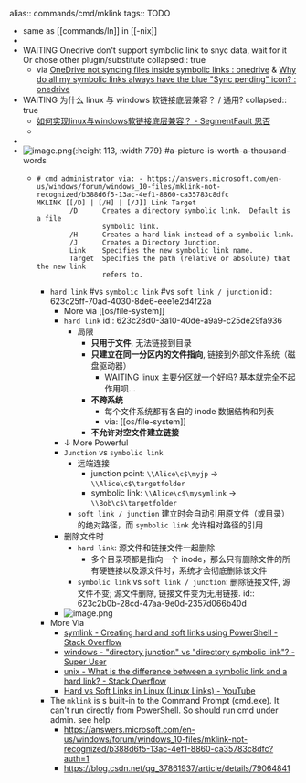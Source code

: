 alias:: commands/cmd/mklink
tags:: TODO
  - same as [[commands/ln]] in [[-nix]]
-
- WAITING Onedrive don't support symbolic link to snyc data, wait for it Or chose other plugin/substitute
  collapsed:: true
  - via [OneDrive not syncing files inside symbolic links : onedrive](https://www.reddit.com/r/onedrive/comments/amq38m/onedrive_not_syncing_files_inside_symbolic_links/) & [Why do all my symbolic links always have the blue "Sync pending" icon? : onedrive](https://www.reddit.com/r/onedrive/comments/k82lav/why_do_all_my_symbolic_links_always_have_the_blue/)
- WAITING 为什么 linux 与 windows 软链接底层兼容？ / 通用?
  collapsed:: true
  - [如何实现linux与windows软链接底层兼容？ - SegmentFault 思否](https://segmentfault.com/q/1010000007544629)
  -
-
- ![image.png](../assets/command/image_1648108822570_0.png){:height 113, :width 779} #a-picture-is-worth-a-thousand-words
  - ```shell
    # cmd administrator via: - https://answers.microsoft.com/en-us/windows/forum/windows_10-files/mklink-not-recognized/b388d6f5-13ac-4ef1-8860-ca35783c8dfc
    MKLINK [[/D] | [/H] | [/J]] Link Target
            /D      Creates a directory symbolic link.  Default is a file
                    symbolic link.
            /H      Creates a hard link instead of a symbolic link.
            /J      Creates a Directory Junction.
            Link    Specifies the new symbolic link name.
            Target  Specifies the path (relative or absolute) that the new link
                    refers to.
    ```
    - `hard link` #vs `symbolic link` #vs `soft link / junction`
      id:: 623c25ff-70ad-4030-8de6-eee1e2d4f22a
      - More via [[os/file-system]]
      - `hard link`
        id:: 623c28d0-3a10-40de-a9a9-c25de29fa936
        - 局限
          - **只用于文件**, 无法链接到目录
          - **只建立在同一分区内的文件指向**, 链接到外部文件系统（磁盘驱动器）
            - WAITING linux 主要分区就一个好吗? 基本就完全不起作用呗...
          - **不跨系统**
            - 每个文件系统都有各自的 inode 数据结构和列表
            - via: [[os/file-system]]
          - **不允许对空文件建立链接**
      - ↓ More Powerful
      - `Junction` vs `symbolic link`
        - 远端连接
          - junction point: `\\Alice\c$\myjp` -> `\\Alice\c$\targetfolder`
          - symbolic link: `\\Alice\c$\mysymlink` -> `\\Bob\c$\targetfolder`
        - `soft link / junction` 建立时会自动引用原文件（或目录）的绝对路径，而 `symbolic link` 允许相对路径的引用
      - 删除文件时
        - `hard link`: 源文件和链接文件一起删除
          - 多个目录项都是指向一个 inode，那么只有删除文件的所有硬链接以及源文件时，系统才会彻底删除该文件
        - `symbolic link` vs `soft link / junction`: 删除链接文件, 源文件不变; 源文件删除, 链接文件变为无用链接.
          id:: 623c2b0b-28cd-47aa-9e0d-2357d066b40d
      - ![image.png](../assets/command/image_1668418659313_0.png)
    - More Via
      - [symlink - Creating hard and soft links using PowerShell - Stack Overflow](https://stackoverflow.com/questions/894430/creating-hard-and-soft-links-using-powershell)
      - [windows - "directory junction" vs "directory symbolic link"? - Super User](https://superuser.com/questions/343074/directory-junction-vs-directory-symbolic-link)
      - [unix - What is the difference between a symbolic link and a hard link? - Stack Overflow](https://stackoverflow.com/questions/185899/what-is-the-difference-between-a-symbolic-link-and-a-hard-link)
      - [Hard vs Soft Links in Linux (Linux Links) - YouTube](https://www.youtube.com/watch?v=4-vye3QFTFo)
    - The `mklink` is s built-in to the Command Prompt (cmd.exe). It can't run directly from PowerShell. So should run cmd under admin. see help:
      - https://answers.microsoft.com/en-us/windows/forum/windows_10-files/mklink-not-recognized/b388d6f5-13ac-4ef1-8860-ca35783c8dfc?auth=1
      - https://blog.csdn.net/qq_37861937/article/details/79064841